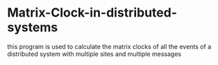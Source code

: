 # Matrix-Clock-in-distributed-systems
this program is used to calculate the matrix clocks of all the events of a distributed system with multiple sites and multiple messages 
